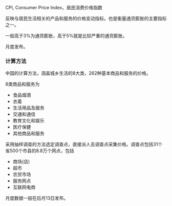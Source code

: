 CPI, Consumer Price Index，居民消费价格指数

反映与居民生活相关的产品和服务的价格变动指标。也是衡量通货膨胀的主要指标之一。

一般高于3%为通货膨胀，高于5%就是比较严重的通货膨胀。

月度发布。

### 计算方法

中国的计算方法，涵盖城乡生活的8大类，262种基本商品和服务的价格。

8类商品和服务为

+ 食品烟酒
+ 衣着
+ 生活用品及服务
+ 交通和通信
+ 教育文化和娱乐
+ 医疗保健
+ 其他商品和服务

采用抽样调查的方法选定调查点，直接派人去调查点采集价格。调查点包括31个省500个市县的8.8万个网点，包括

+ 商场(店)
+ 超市
+ 农贸市场
+ 服务网点
+ 互联网电商



月度数据一般在后月13日发布。



